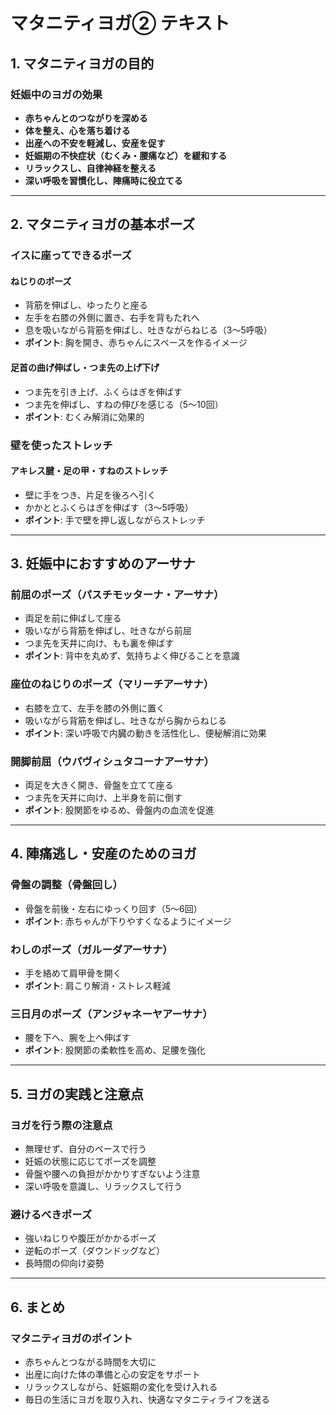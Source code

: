 # マタニティヨガ② テキスト

## 1. マタニティヨガの目的

### 妊娠中のヨガの効果
- **赤ちゃんとのつながりを深める**
- **体を整え、心を落ち着ける**
- **出産への不安を軽減し、安産を促す**
- **妊娠期の不快症状（むくみ・腰痛など）を緩和する**
- **リラックスし、自律神経を整える**
- **深い呼吸を習慣化し、陣痛時に役立てる**

---

## 2. マタニティヨガの基本ポーズ

### イスに座ってできるポーズ
#### ねじりのポーズ
- 背筋を伸ばし、ゆったりと座る
- 左手を右膝の外側に置き、右手を背もたれへ
- 息を吸いながら背筋を伸ばし、吐きながらねじる（3～5呼吸）
- **ポイント**: 胸を開き、赤ちゃんにスペースを作るイメージ

#### 足首の曲げ伸ばし・つま先の上げ下げ
- つま先を引き上げ、ふくらはぎを伸ばす
- つま先を伸ばし、すねの伸びを感じる（5～10回）
- **ポイント**: むくみ解消に効果的

### 壁を使ったストレッチ
#### アキレス腱・足の甲・すねのストレッチ
- 壁に手をつき、片足を後ろへ引く
- かかととふくらはぎを伸ばす（3～5呼吸）
- **ポイント**: 手で壁を押し返しながらストレッチ

---

## 3. 妊娠中におすすめのアーサナ

### 前屈のポーズ（パスチモッターナ・アーサナ）
- 両足を前に伸ばして座る
- 吸いながら背筋を伸ばし、吐きながら前屈
- つま先を天井に向け、もも裏を伸ばす
- **ポイント**: 背中を丸めず、気持ちよく伸びることを意識

### 座位のねじりのポーズ（マリーチアーサナ）
- 右膝を立て、左手を膝の外側に置く
- 吸いながら背筋を伸ばし、吐きながら胸からねじる
- **ポイント**: 深い呼吸で内臓の動きを活性化し、便秘解消に効果

### 開脚前屈（ウパヴィシュタコーナアーサナ）
- 両足を大きく開き、骨盤を立てて座る
- つま先を天井に向け、上半身を前に倒す
- **ポイント**: 股関節をゆるめ、骨盤内の血流を促進

---

## 4. 陣痛逃し・安産のためのヨガ

### 骨盤の調整（骨盤回し）
- 骨盤を前後・左右にゆっくり回す（5～6回）
- **ポイント**: 赤ちゃんが下りやすくなるようにイメージ

### わしのポーズ（ガルーダアーサナ）
- 手を絡めて肩甲骨を開く
- **ポイント**: 肩こり解消・ストレス軽減

### 三日月のポーズ（アンジャネーヤアーサナ）
- 腰を下へ、腕を上へ伸ばす
- **ポイント**: 股関節の柔軟性を高め、足腰を強化

---

## 5. ヨガの実践と注意点

### ヨガを行う際の注意点
- 無理せず、自分のペースで行う
- 妊娠の状態に応じてポーズを調整
- 骨盤や腰への負担がかかりすぎないよう注意
- 深い呼吸を意識し、リラックスして行う

### 避けるべきポーズ
- 強いねじりや腹圧がかかるポーズ
- 逆転のポーズ（ダウンドッグなど）
- 長時間の仰向け姿勢

---

## 6. まとめ

### マタニティヨガのポイント
- 赤ちゃんとつながる時間を大切に
- 出産に向けた体の準備と心の安定をサポート
- リラックスしながら、妊娠期の変化を受け入れる
- 毎日の生活にヨガを取り入れ、快適なマタニティライフを送る